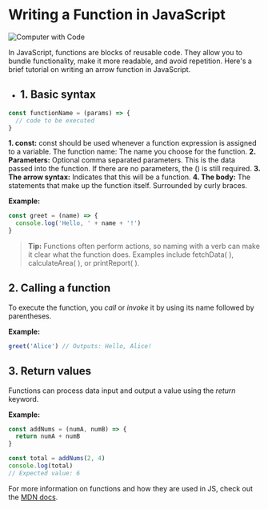 # Writing a Function in JavaScript

![Computer with Code](https://images.unsplash.com/photo-1587620962725-abab7fe55159?auto=format&fit=crop&q=80&w=1631&ixlib=rb-4.0.3&ixid=M3wxMjA3fDB8MHxwaG90by1wYWdlfHx8fGVufDB8fHx8fA%3D%3D)

In JavaScript, functions are blocks of reusable code. They allow you to bundle functionality, make it more readable, and avoid repetition. Here's a brief tutorial on writing an arrow function in JavaScript.

- ## 1. Basic syntax

```javascript
const functionName = (params) => {
  // code to be executed
}
```

**1. const:** const should be used whenever a function expression is assigned to a variable.
The function name: The name you choose for the function.
**2. Parameters:** Optional comma separated parameters. This is the data passed into the function. If there are no parameters, the () is still required.
**3. The arrow syntax:** Indicates that this will be a function.
**4. The body:** The statements that make up the function itself. Surrounded by curly braces.

**Example:**

```javascript
const greet = (name) => {
  console.log('Hello, ' + name + '!')
}
```

> **Tip:** Functions often perform actions, so naming with a verb can make it clear what the function does. Examples include fetchData( ), calculateArea( ), or printReport( ).

## 2. Calling a function

To execute the function, you _call_ or _invoke_ it by using its name followed by parentheses.

**Example:**

```javascript
greet('Alice') // Outputs: Hello, Alice!
```

## 3. Return values

Functions can process data input and output a value using the _return_ keyword.

**Example:**

```javascript
const addNums = (numA, numB) => {
  return numA + numB
}

const total = addNums(2, 4)
console.log(total)
// Expected value: 6
```

For more information on functions and how they are used in JS, check out the
[MDN docs](https://developer.mozilla.org/en-US/docs/Web/JavaScript/Guide/Functions).
